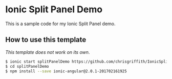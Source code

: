 # Ionic Split Panel Demo


This is a sample code for my Ionic Split Panel demo.

## How to use this template

*This template does not work on its own*.

```bash
$ ionic start splitPanelDemo https://github.com/chrisgriffith/IonicSplitPanelDemo --v2
$ cd splitPanelDemo
$ npm install --save ionic-angular@2.0.1-201702161925
```
